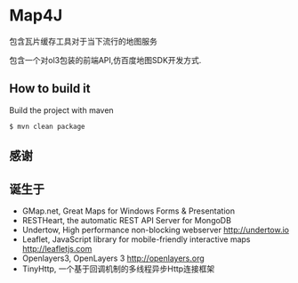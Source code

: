 # Map4J #

包含瓦片缓存工具对于当下流行的地图服务

包含一个对ol3包装的前端API,仿百度地图SDK开发方式.
	
## How to build it
    
Build the project with maven

    $ mvn clean package

## 感谢

诞生于 
----
* GMap.net, Great Maps for Windows Forms & Presentation
* RESTHeart, the automatic REST API Server for MongoDB
* Undertow, High performance non-blocking webserver http://undertow.io
* Leaflet, JavaScript library for mobile-friendly interactive maps http://leafletjs.com
* Openlayers3, OpenLayers 3 http://openlayers.org
* TinyHttp, 一个基于回调机制的多线程异步Http连接框架
